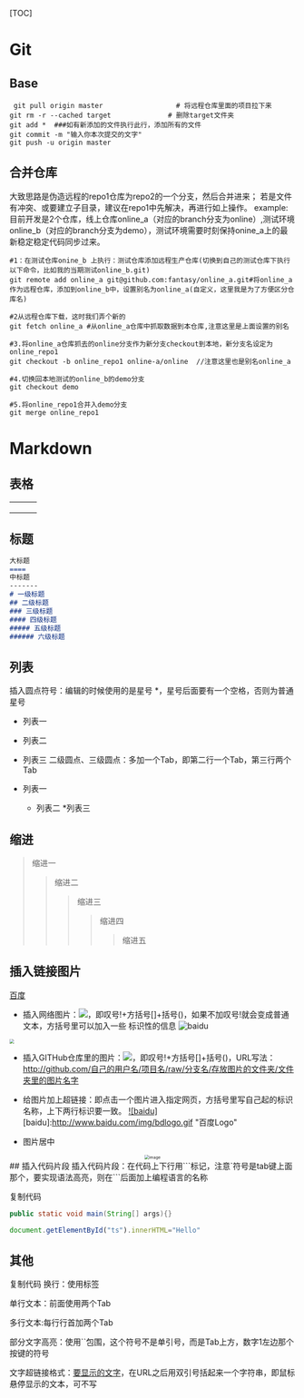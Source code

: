[TOC]

# Git
## Base
```shell
 git pull origin master                  # 将远程仓库里面的项目拉下来
git rm -r --cached target              # 删除target文件夹
git add *  ###如有新添加的文件执行此行，添加所有的文件
git commit -m "输入你本次提交的文字"
git push -u origin master
```
## 合并仓库
大致思路是伪造远程的repo1仓库为repo2的一个分支，然后合并进来；
若是文件有冲突、或要建立子目录，建议在repo1中先解决，再进行如上操作。
example:
目前开发是2个仓库，线上仓库online_a（对应的branch分支为online）,测试环境online_b（对应的branch分支为demo），测试环境需要时刻保持onine_a上的最新稳定稳定代码同步过来。

```shell
#1：在测试仓库onine_b 上执行：测试仓库添加远程生产仓库(切换到自己的测试仓库下执行以下命令，比如我的当期测试online_b.git)
git remote add online_a git@github.com:fantasy/online_a.git#将online_a作为远程仓库，添加到online_b中，设置别名为online_a(自定义，这里我是为了方便区分仓库名)

#2从远程仓库下载，这时我们弄个新的
git fetch online_a #从online_a仓库中抓取数据到本仓库,注意这里是上面设置的别名

#3.将online_a仓库抓去的online分支作为新分支checkout到本地，新分支名设定为online_repo1
git checkout -b online_repo1 online-a/online  //注意这里也是别名online_a

#4.切换回本地测试的online_b的demo分支
git checkout demo

#5.将online_repo1合并入demo分支
git merge online_repo1
```

# Markdown
## 表格
|      |      |      |
| ---- | ---- | ---- |
|      |      |      |
|      |      |      |
|      |      |      |

## 标题
```markdown
大标题
====
中标题
-------
# 一级标题
## 二级标题
### 三级标题
#### 四级标题
##### 五级标题
###### 六级标题
```
## 列表
插入圆点符号：编辑的时候使用的是星号 *，星号后面要有一个空格，否则为普通星号
* 列表一
* 列表二
* 列表三
二级圆点、三级圆点：多加一个Tab，即第二行一个Tab，第三行两个Tab

* 列表一
    * 列表二
        *列表三

## 缩进
>缩进一
>>缩进二
>>>缩进三
>>>>缩进四
>>>>
>>>>>缩进五


## 插入链接图片
[百度](http://baidu.com)
* 插入网络图片：![](网络图片链接地址)，即叹号!+方括号[]+括号()，如果不加叹号!就会变成普通文本，方括号里可以加入一些 标识性的信息
![baidu](http://www.baidu.com/img/bdlogo.gif "百度logo")  
<img src=http://www.baidu.com/img/bdlogo.gif  style="zoom:50%">

* 插入GITHub仓库里的图片：![](图片链接地址)，即叹号!+方括号[]+括号()，URL写法：http://github.com/自己的用户名/项目名/raw/分支名/存放图片的文件夹/文件夹里的图片名字

* 给图片加上超链接：即点击一个图片进入指定网页，方括号里写自己起的标识名称，上下两行标识要一致。
[![baidu]](http://baidu.com)  
[baidu]:http://www.baidu.com/img/bdlogo.gif "百度Logo"<br>
* 图片居中
<div align="center">    
<img src="http://www.baidu.com/img/bdlogo.gif " alt="image" style="zoom:50%;" />
</div>
## 插入代码片段
插入代码片段：在代码上下行用```标记，注意`符号是tab键上面那个，要实现语法高亮，则在```后面加上编程语言的名称

复制代码
```Java
public static void main(String[] args){}
```

```javascript
document.getElementById("ts").innerHTML="Hello"
```

## 其他
复制代码
换行：使用标签<br>

单行文本：前面使用两个Tab

多行文本:每行行首加两个Tab

部分文字高亮：使用``包围，这个符号不是单引号，而是Tab上方，数字1左边那个按键的符号

文字超链接格式：[要显示的文字](链接的地址"鼠标悬停显示")，在URL之后用双引号括起来一个字符串，即鼠标悬停显示的文本，可不写
